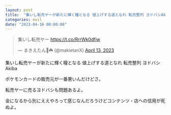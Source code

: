 ```yaml
---
layout: post
title:  "集いし転売ヤーが新たに輝く糧となる 値上げする道となれ 転売整列 ヨドバシAkiba"
categories: evil
date: "2023-04-16 00:00:00"
---
```


<blockquote class="twitter-tweet tw-align-center"><p lang="ja" dir="ltr">集いし転売ヤー <a href="https://t.co/RrrWk0dfiw">https://t.co/RrrWk0dfiw</a></p>&mdash; まきえたん🥦☘️ (@makietanX) <a href="https://twitter.com/makietanX/status/1646529012993515520?ref_src=twsrc%5Etfw">April 13, 2023</a></blockquote> <script async src="https://platform.twitter.com/widgets.js" charset="utf-8"></script>

集いし転売ヤーが新たに輝く糧となる 値上げする道となれ 転売整列
ヨドバシAkiba

ポケモンカードの販売元が一番悪いんだけどさ。

転売ヤーに売るヨドバシも問題あるよ。

金になるから別にええやろって感じなんだろうけどコンテンツ・店への信用が死ぬよ。
